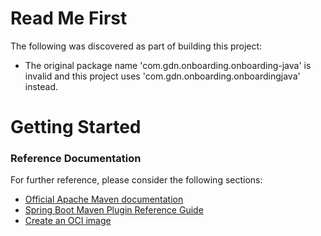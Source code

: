 # Read Me First
The following was discovered as part of building this project:

* The original package name 'com.gdn.onboarding.onboarding-java' is invalid and this project uses 'com.gdn.onboarding.onboardingjava' instead.

# Getting Started

### Reference Documentation
For further reference, please consider the following sections:

* [Official Apache Maven documentation](https://maven.apache.org/guides/index.html)
* [Spring Boot Maven Plugin Reference Guide](https://docs.spring.io/spring-boot/docs/2.6.3/maven-plugin/reference/html/)
* [Create an OCI image](https://docs.spring.io/spring-boot/docs/2.6.3/maven-plugin/reference/html/#build-image)

